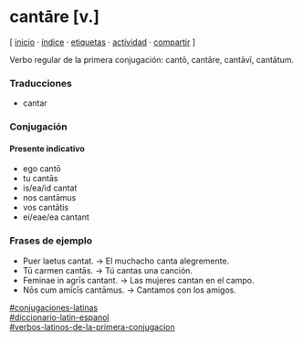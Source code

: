 # cantāre [v.]
[ [inicio](/index.md) · [índice](/indice.md) · [etiquetas](/etiquetas.md) · [actividad](/actividad.md) · [compartir](https://x.com/intent/tweet?text=cant%C4%81re+%5Bv.%5D+%E2%80%94+Conjugaciones+latinas%2C+Verbos+latinos+de+la+primera+conjugaci%C3%B3n%2C+Diccionario+lat%C3%ADn-espa%C3%B1ol%0A%0A%E2%86%92+https%3A%2F%2Fgithub.com%2Fjucardus%2Fjucardus.github.io%2Fblob%2Fmain%2Fc%2Fa%2Fn%2Fcantare-v.md%0A%0A%23conjugaciones_latinas_jucardus%0A%23diccionario_latin_espanol_jucardus%0A%23verbos_latinos_de_la_primera_conjugacion_jucardus) ]

Verbo regular de la primera conjugación: cantō, cantāre, cantāvī, cantātum.

### Traducciones

* cantar

### Conjugación

####  Presente indicativo

* ego cantō
* tu cantās
* is/ea/id cantat
* nos cantāmus
* vos cantātis
* ei/eae/ea cantant

### Frases de ejemplo

* Puer laetus cantat. → El muchacho canta alegremente.
* Tū carmen cantās. → Tú cantas una canción.
* Feminae in agrīs cantant. → Las mujeres cantan en el campo.
* Nōs cum amīcīs cantāmus. → Cantamos con los amigos.

[#conjugaciones-latinas](/c/o/conjugaciones-latinas.md)  
[#diccionario-latin-espanol](/d/i/diccionario-latin-espanol.md)  
[#verbos-latinos-de-la-primera-conjugacion](/v/e/verbos-latinos-de-la-primera-conjugacion.md)
